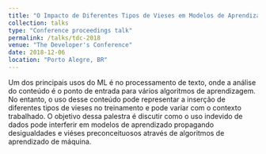 ```yaml
---
title: "O Impacto de Diferentes Tipos de Vieses em Modelos de Aprendizado de Máquina"
collection: talks
type: "Conference proceedings talk"
permalink: /talks/tdc-2018
venue: "The Developer's Conference"
date: 2018-12-06
location: "Porto Alegre, BR"
---
```


Um dos principais usos do ML é no processamento de texto, onde a análise do conteúdo é o ponto de entrada para vários algoritmos de aprendizagem. No entanto, o uso desse conteúdo pode representar a inserção de diferentes tipos de vieses no treinamento e pode variar com o contexto trabalhado. O objetivo dessa palestra é discutir como o uso indevido de dados pode interferir em modelos de aprendizado propagando desigualdades e viéses preconceituosos através de algoritmos de aprendizado de máquina.
